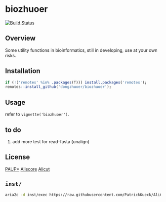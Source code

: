 # biozhuoer
[![Build Status](https://travis-ci.com/dongzhuoer/biozhuoer.svg?branch=master)](https://travis-ci.com/dongzhuoer/biozhuoer)

## Overview

Some utility functions in bioinformatics, still in developing, use at your own risks.

## Installation

```r
if (!('remotes' %in% .packages(T))) install.packages('remotes');
remotes::install_github('dongzhuoer/biozhuoer');
```

## Usage

refer to `vignette('biozhuoer')`.

## to do

1. add more test for read-fasta (unalign)

## License

[PAUP*](http://phylosolutions.com/paup-test/)
[Aliscore](https://www.zfmk.de/en/research/research-centres-and-groups/aliscore)
[Alicut](https://www.zfmk.de/en/research/research-centres-and-groups/utilities)


## `inst/`

```bash
aria2c -d inst/exec https://raw.githubusercontent.com/PatrickKueck/AliCUT/master/ALICUT_V2.31.pl
```
